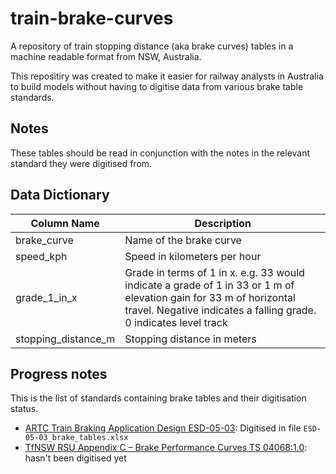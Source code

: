 # train-brake-curves
A repository of train stopping distance (aka brake curves) tables in a machine readable format from NSW, Australia.

This repositiry was created to make it easier for railway analysts in Australia to build models without having to digitise data from various brake table standards.

## Notes
These tables should be read in conjunction with the notes in the relevant standard they were digitised from.

## Data Dictionary
| Column Name 	| Description 	|  
|---	|---	|
|brake_curve	| Name of the brake curve	|
| speed_kph 	| Speed in kilometers per hour 	|
| grade_1_in_x 	| Grade in terms of 1 in x. e.g. 33 would indicate a grade of 1 in 33 or 1 m of elevation gain for 33 m of horizontal travel. Negative indicates a falling grade. 0 indicates level track| 
| stopping_distance_m 	| Stopping distance in meters 	|

## Progress notes

This is the list of standards containing brake tables and their digitisation status.

- [ARTC Train Braking Application Design ESD-05-03](https://extranet.artc.com.au/docs/eng/signal/procedures/design/ESD-05-03.pdf): Digitised in file `ESD-05-03_brake_tables.xlsx`
- [TfNSW RSU Appendix C – Brake Performance Curves TS 04068:1.0](https://www.transport.nsw.gov.au/system/files?file=media/asa_standards/2022/ts-04068-1.0.pdf): hasn't been digitised yet
